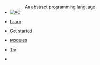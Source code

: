 <!-- docs/_sidebar.md -->

* [![AC](https://puzzlelang.org/assets/puzzle.png "PUZZLE. Abstract Code")]() <span class="hide_mobile" style="position: relative;top: -18px;left: 10px;">An abstract programming language</span>

* [Learn](README.md)

* [Get started](chapters/GUIDES.md)

* [Modules](chapters/MODULES.md)

* [Try](https://codesandbox.io/s/puzzle-ui-g942w2?file=/index.html:0-330)

* <a href="https://github.com/puzzlelang/puzzle" target="_blank" class="" style="margin:0px 10px"><span class="fab fa-github"></span></a>

<!--* [Learn](?id=puzzle)

* [Guides](chapters/GUIDES.md)

* [Modules](chapters/modules/index.md) -->